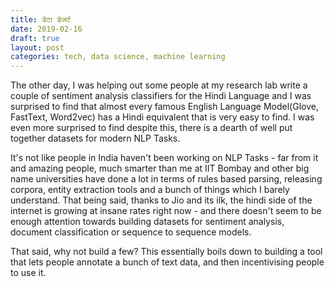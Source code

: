 ```yaml
---
title: डेटा डेजर्ट
date: 2019-02-16
draft: true
layout: post
categories: tech, data science, machine learning
---
```


The other day, I was helping out some people at my research lab write a couple of sentiment analysis classifiers for the Hindi Language and I was surprised to find that almost every famous English Language Model(Glove, FastText, Word2vec) has a Hindi equivalent that is very easy to find. I was even more surprised to find despite this, there is a dearth of well put together datasets for modern NLP Tasks. 

It's not like people in India haven't been working on NLP Tasks - far from it and amazing people, much smarter than me at IIT Bombay and other big name universities have done a lot in terms of rules based parsing, releasing corpora, entity extraction tools and a bunch of things which I barely understand. That being said, thanks to Jio and its ilk, the hindi side of the internet is growing at insane rates right now - and there doesn't seem to be enough attention towards building datasets for sentiment analysis, document classification or sequence to sequence models. 

That said, why not build a few? This essentially boils down to building a tool that lets people annotate a bunch of text data, and then incentivising people to use it.
